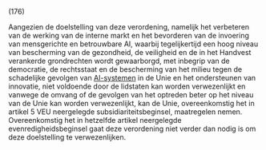 (176)

Aangezien de doelstelling van deze verordening, namelijk het verbeteren van de werking van de interne markt en het bevorderen van de invoering van mensgerichte en betrouwbare AI, waarbij tegelijkertijd een hoog niveau van bescherming van de gezondheid, de veiligheid en de in het Handvest verankerde grondrechten wordt gewaarborgd, met inbegrip van de democratie, de rechtsstaat en de bescherming van het milieu tegen de schadelijke gevolgen van [AI-systemen](a3.md#^ai-systeem) in de Unie en het ondersteunen van innovatie, niet voldoende door de lidstaten kan worden verwezenlijkt en vanwege de omvang of de gevolgen van het optreden beter op het niveau van de Unie kan worden verwezenlijkt, kan de Unie, overeenkomstig het in artikel 5 VEU neergelegde subsidiariteitsbeginsel, maatregelen nemen. Overeenkomstig het in hetzelfde artikel neergelegde evenredigheidsbeginsel gaat deze verordening niet verder dan nodig is om deze doelstelling te verwezenlijken.